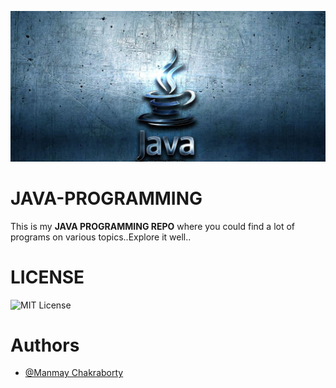 <!-- ![Logo](java.jpg) -->
<kbd>![java](java.jpg)</kbd>

    
# JAVA-PROGRAMMING
This is my **JAVA PROGRAMMING REPO** where you could find a lot of programs on various topics..Explore it well..

# LICENSE

![MIT License](https://img.shields.io/apm/l/atomic-design-ui.svg?)

# Authors

- [@Manmay Chakraborty](https://www.github.com/manmay2)

